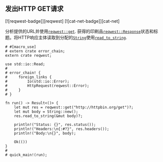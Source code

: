 ## 发出HTTP GET请求

[![reqwest-badge]][reqwest] [![cat-net-badge]][cat-net]

分析提供的URL并使用[`reqwest::get`]. 获得的印刷品[`reqwest::Response`]状态和标题。将HTTP响应主体读取到分配的[`String`]使用[`read_to_string`].

```rust,no_run
# #[macro_use]
# extern crate error_chain;
extern crate reqwest;

use std::io::Read;
#
# error_chain! {
#     foreign_links {
#         Io(std::io::Error);
#         HttpRequest(reqwest::Error);
#     }
# }

fn run() -> Result<()> {
    let mut res = reqwest::get("http://httpbin.org/get")?;
    let mut body = String::new();
    res.read_to_string(&mut body)?;

    println!("Status: {}", res.status());
    println!("Headers:\n{:#?}", res.headers());
    println!("Body:\n{}", body);

    Ok(())
}
#
# quick_main!(run);
```

[`read_to_string`]: https://doc.rust-lang.org/std/io/trait.Read.html#method.read_to_string

[`reqwest::get`]: https://docs.rs/reqwest/*/reqwest/fn.get.html

[`reqwest::response`]: https://docs.rs/reqwest/*/reqwest/struct.Response.html

[`string`]: https://doc.rust-lang.org/std/string/struct.String.html
